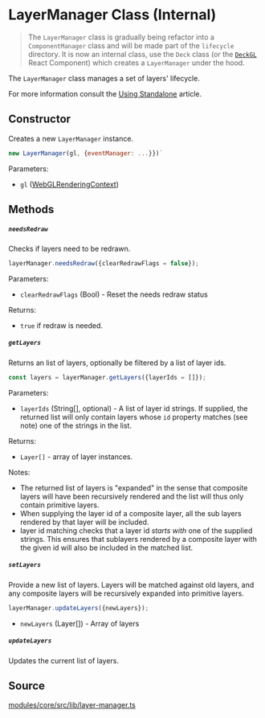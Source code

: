 # LayerManager Class (Internal)

> The `LayerManager` class is gradually being refactor into a `ComponentManager` class and will be made part of the `lifecycle` directory. It is now an internal class, use the `Deck` class (or the [`DeckGL`](/docs/api-reference/react/deckgl.md) React Component) which creates a `LayerManager` under the hood.

The `LayerManager` class manages a set of layers' lifecycle.

For more information consult the [Using Standalone](/docs/get-started/using-standalone.md) article.


## Constructor

Creates a new `LayerManager` instance.

```js
new LayerManager(gl, {eventManager: ...}})`
```

Parameters:

* `gl` ([WebGLRenderingContext](https://developer.mozilla.org/en-US/docs/Web/API/WebGLRenderingContext))


## Methods

##### `needsRedraw`

Checks if layers need to be redrawn.

```js
layerManager.needsRedraw({clearRedrawFlags = false});
```

Parameters:

* `clearRedrawFlags` (Bool) - Reset the needs redraw status

Returns:

* `true` if redraw is needed.

##### `getLayers`

Returns an list of layers, optionally be filtered by a list of layer ids.

```js
const layers = layerManager.getLayers({layerIds = []});
```

Parameters:

* `layerIds` (String[], optional) - A list of layer id strings. If supplied, the returned list will only contain layers whose `id` property matches (see note) one of the strings in the list.

Returns:

* `Layer[]` - array of layer instances.

Notes:

* The returned list of layers is "expanded" in the sense that composite layers will have been recursively rendered and the list will thus only contain primitive layers.
* When supplying the layer id of a composite layer, all the sub layers rendered by that layer will be included.
* layer id matching checks that a layer id *starts with* one of the supplied strings. This ensures that sublayers rendered by a composite layer with the given id will also be included in the matched list.


##### `setLayers`

Provide a new list of layers. Layers will be matched against old layers, and any composite layers will be recursively expanded into primitive layers.

```js
layerManager.updateLayers({newLayers});
```

* `newLayers` (Layer[]) - Array of layers


##### `updateLayers`

Updates the current list of layers.


## Source

[modules/core/src/lib/layer-manager.ts](https://github.com/visgl/deck.gl/blob/master/modules/core/src/lib/layer-manager.ts)
